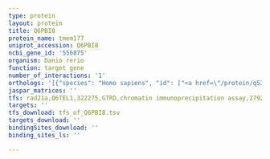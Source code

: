 ```yaml
---
type: protein
layout: protein
title: Q6PBI8
protein_name: tmem177
uniprot_accession: Q6PBI8
ncbi_gene_id: '556875'
organism: Danio rerio
function: target gene
number_of_interactions: '1'
orthologs: '[{"species": "Homo sapiens", "id": ["<a href=\"/protein/q53s58\">Q53S58</a>"]}, {"species": "Mus musculus", "id": ["<a href=\"/protein/q8bpe4\">Q8BPE4</a>"]}, {"species": "Rattus norvegicus", "id": ["<a href=\"/protein/q4km93\">Q4KM93</a>"]}, {"species": "Drosophila melanogaster", "id": ["<a href=\"/protein/a1z9w2\">A1Z9W2</a>"]}]'
jaspar_matrices: ''
tfs: rad21a,Q6TEL1,322275,GTRD,chromatin immunoprecipitation assay,27924024%5Buid%5D,No
targets: ''
tfs_download: tfs_of_Q6PBI8.tsv
targets_download: ''
bindingSites_download: ''
binding_sites_ls: ''

---
```

